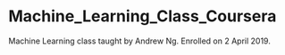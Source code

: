 # Machine_Learning_Class_Coursera
Machine Learning class taught by Andrew Ng. Enrolled on 2 April 2019.
